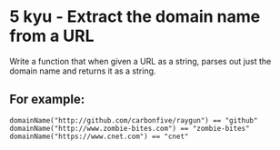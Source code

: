 # 5 kyu - Extract the domain name from a URL

Write a function that when given a URL as a string,
parses out just the domain name and returns it as a string.

## For example:

```
domainName("http://github.com/carbonfive/raygun") == "github"
domainName("http://www.zombie-bites.com") == "zombie-bites"
domainName("https://www.cnet.com") == "cnet"
```
